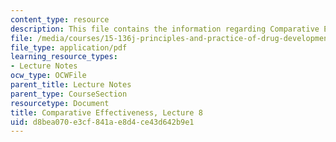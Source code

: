 ```yaml
---
content_type: resource
description: This file contains the information regarding Comparative Effectiveness.
file: /media/courses/15-136j-principles-and-practice-of-drug-development-fall-2013/d8bea070e3cf841ae8d4ce43d642b9e1_MIT15_136JF13_Lec8_Comp.pdf
file_type: application/pdf
learning_resource_types:
- Lecture Notes
ocw_type: OCWFile
parent_title: Lecture Notes
parent_type: CourseSection
resourcetype: Document
title: Comparative Effectiveness, Lecture 8
uid: d8bea070-e3cf-841a-e8d4-ce43d642b9e1
---
```

